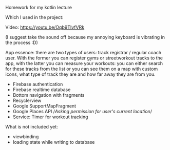 Homework for my kotlin lecture

Which I used in the project:


Video: https://youtu.be/Oqb9TIvfVRk

(I suggest take the sound off because my annoying keyboard is vibrating in the process :D)



App essence: there are two types of users: track registrar / regular coach user. With the former you can register gyms or streetworkout tracks to the app, with the latter you can measure your workouts: you can either search for these tracks from the list or you can see them on a map with custom icons, what type of track they are and how far away they are from you.



- Firebase authentication
- Firebase realtime database
- Bottom navigation with fragments
- Recyclerview
- Google SupportMapFragment
- Google Places API
/*Asking permission for user's current location*/
- Service: Timer for workout tracking



What is not included yet:

- viewbinding
- loading state while writing to database
